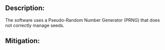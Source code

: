 ## Description:

The software uses a Pseudo-Random Number Generator (PRNG) that does not correctly manage seeds.



## Mitigation:
